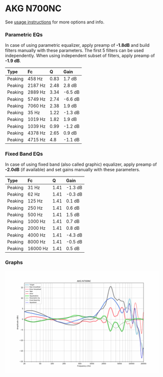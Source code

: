 # AKG N700NC
See [usage instructions](https://github.com/jaakkopasanen/AutoEq#usage) for more options and info.

### Parametric EQs
In case of using parametric equalizer, apply preamp of **-1.8dB** and build filters manually
with these parameters. The first 5 filters can be used independently.
When using independent subset of filters, apply preamp of **-1.9 dB**.

| Type    | Fc      |    Q | Gain    |
|:--------|:--------|:-----|:--------|
| Peaking | 458 Hz  | 0.83 | 1.7 dB  |
| Peaking | 2187 Hz | 2.48 | 2.8 dB  |
| Peaking | 2889 Hz | 3.34 | -6.5 dB |
| Peaking | 5749 Hz | 2.74 | -6.6 dB |
| Peaking | 7060 Hz | 2.38 | 1.9 dB  |
| Peaking | 35 Hz   | 1.22 | -1.3 dB |
| Peaking | 1019 Hz | 1.82 | 1.9 dB  |
| Peaking | 1039 Hz | 0.99 | -1.2 dB |
| Peaking | 4378 Hz | 2.65 | 0.9 dB  |
| Peaking | 4715 Hz | 4.8  | -1.1 dB |

### Fixed Band EQs
In case of using fixed band (also called graphic) equalizer, apply preamp of **-2.0dB**
(if available) and set gains manually with these parameters.

| Type    | Fc       |    Q | Gain    |
|:--------|:---------|:-----|:--------|
| Peaking | 31 Hz    | 1.41 | -1.3 dB |
| Peaking | 62 Hz    | 1.41 | -0.3 dB |
| Peaking | 125 Hz   | 1.41 | 0.1 dB  |
| Peaking | 250 Hz   | 1.41 | 0.6 dB  |
| Peaking | 500 Hz   | 1.41 | 1.5 dB  |
| Peaking | 1000 Hz  | 1.41 | 0.7 dB  |
| Peaking | 2000 Hz  | 1.41 | 0.8 dB  |
| Peaking | 4000 Hz  | 1.41 | -4.3 dB |
| Peaking | 8000 Hz  | 1.41 | -0.5 dB |
| Peaking | 16000 Hz | 1.41 | 0.5 dB  |

### Graphs
![](./AKG%20N700NC.png)